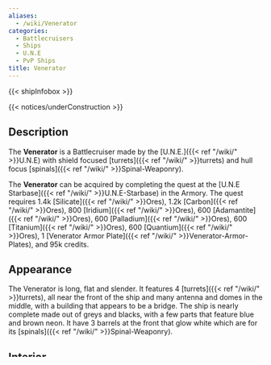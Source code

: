 ```yaml
---
aliases:
  - /wiki/Venerator
categories:
  - Battlecruisers
  - Ships
  - U.N.E
  - PvP Ships
title: Venerator
---
```


{{< shipInfobox >}}

{{< notices/underConstruction >}}

## Description

The **Venerator** is a Battlecruiser made by the [U.N.E.]({{< ref "/wiki/" >}}U.N.E) with shield focused [turrets]({{< ref "/wiki/" >}}turrets) and hull focus [spinals]({{< ref "/wiki/" >}}Spinal-Weaponry).

The **Venerator** can be acquired by completing the quest at the [U.N.E Starbase]({{< ref "/wiki/" >}}U.N.E-Starbase) in the Armory. The quest requires 1.4k [Silicate]({{< ref "/wiki/" >}}Ores), 1.2k [Carbon]({{< ref "/wiki/" >}}Ores), 800 [Iridium]({{< ref "/wiki/" >}}Ores), 600 [Adamantite]({{< ref "/wiki/" >}}Ores), 600 [Palladium]({{< ref "/wiki/" >}}Ores), 600 [Titanium]({{< ref "/wiki/" >}}Ores), 600 [Quantium]({{< ref "/wiki/" >}}Ores), 1 [Venerator Armor Plate]({{< ref "/wiki/" >}}Venerator-Armor-Plates), and 95k credits.

## Appearance

The Venerator is long, flat and slender. It features 4 [turrets]({{< ref "/wiki/" >}}turrets), all near the front of the ship and many antenna and domes in the middle, with a building that appears to be a bridge. The ship is nearly complete made out of greys and blacks, with a few parts that feature blue and brown neon. It have 3 barrels at the front that glow white which are for its [spinals]({{< ref "/wiki/" >}}Spinal-Weaponry).

## Interior

The interior is just a black box with a small square at the front and a teleporter at the back.

## Advantages

- Has medium-high shield and hull for a Battlecruiser.
- Health is perfectly balanced between shield and hull.
- Its weapons are balanced between shield and hull.
- Good for [PvP]({{< ref "/wiki/" >}}Strategies), if need be.

## Disadvantages

- Is an expensive quest ship, which makes it a target for other players.

## Version History

- Added in .77a18 with the return of the [Kneall Stronghold]({{< ref "/wiki/" >}}Kneall-Stronghold).
- Received a shield nerf in .77a19. 5000 > 4000
- [Spinal]({{< ref "/wiki/" >}}Spinal-Weaponry) barrel color changed from red to white in version .77a26.

## Trivia

- First person to lose one was Faramir2201, who lost it to Cheeto_meow1823's [Rapture]({{< ref "/wiki/" >}}Rapture).
